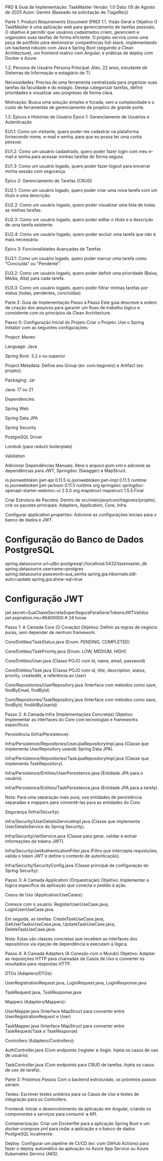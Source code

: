 PRD & Guia de Implementação: TaskMaster
Versão: 1.0
Data: 05 de Agosto de 2025
Autor: Gemini (Baseado na solicitação de TiagoReiz)

Parte 1: Product Requirements Document (PRD)
1.1. Visão Geral e Objetivo
O TaskMaster é uma aplicação web para gerenciamento de tarefas pessoais. O objetivo é permitir que usuários cadastrados criem, gerenciem e organizem suas tarefas de forma eficiente. O projeto servirá como uma peça de portfólio para demonstrar competências full-stack, implementando um backend robusto com Java e Spring Boot (seguindo a Clean Architecture), um frontend reativo com Angular, e práticas de deploy com Docker e Azure.

1.2. Persona de Usuário
Persona Principal: Alex, 22 anos, estudante de Sistemas de Informação e estagiário de TI.

Necessidades: Precisa de uma ferramenta centralizada para organizar suas tarefas da faculdade e do estágio. Deseja categorizar tarefas, definir prioridades e visualizar seu progresso de forma clara.

Motivação: Busca uma solução simples e focada, sem a complexidade e o custo de ferramentas de gerenciamento de projetos de grande porte.

1.3. Épicos e Histórias de Usuário
Épico 1: Gerenciamento de Usuários e Autenticação

EU1.1: Como um visitante, quero poder me cadastrar na plataforma fornecendo nome, e-mail e senha, para que eu possa ter uma conta pessoal.

EU1.2: Como um usuário cadastrado, quero poder fazer login com meu e-mail e senha para acessar minhas tarefas de forma segura.

EU1.3: Como um usuário logado, quero poder fazer logout para encerrar minha sessão com segurança.

Épico 2: Gerenciamento de Tarefas (CRUD)

EU2.1: Como um usuário logado, quero poder criar uma nova tarefa com um título e uma descrição.

EU2.2: Como um usuário logado, quero poder visualizar uma lista de todas as minhas tarefas.

EU2.3: Como um usuário logado, quero poder editar o título e a descrição de uma tarefa existente.

EU2.4: Como um usuário logado, quero poder excluir uma tarefa que não é mais necessária.

Épico 3: Funcionalidades Avançadas de Tarefas

EU3.1: Como um usuário logado, quero poder marcar uma tarefa como "Concluída" ou "Pendente".

EU3.2: Como um usuário logado, quero poder definir uma prioridade (Baixa, Média, Alta) para cada tarefa.

EU3.3: Como um usuário logado, quero poder filtrar minhas tarefas por status (todas, pendentes, concluídas).

Parte 2: Guia de Implementação Passo a Passo
Este guia descreve a ordem de criação dos arquivos para garantir um fluxo de trabalho lógico e consistente com os princípios da Clean Architecture.

Passo 0: Configuração Inicial do Projeto
Criar o Projeto: Use o Spring Initializr com as seguintes configurações:

Project: Maven

Language: Java

Spring Boot: 3.2.x ou superior

Project Metadata: Defina seu Group (ex: com.tiagoreiz) e Artifact (ex: projeto).

Packaging: Jar

Java: 17 ou 21

Dependencies:

Spring Web

Spring Data JPA

Spring Security

PostgreSQL Driver

Lombok (para reduzir boilerplate)

Validation

Adicionar Dependências Manuais: Abra o arquivo pom.xml e adicione as dependências para JWT, Springdoc (Swagger) e MapStruct.

<!-- Para JWT -->
<dependency>
    <groupId>io.jsonwebtoken</groupId>
    <artifactId>jjwt-api</artifactId>
    <version>0.11.5</version>
</dependency>
<dependency>
    <groupId>io.jsonwebtoken</groupId>
    <artifactId>jjwt-impl</artifactId>
    <version>0.11.5</version>
    <scope>runtime</scope>
</dependency>
<dependency>
    <groupId>io.jsonwebtoken</groupId>
    <artifactId>jjwt-jackson</artifactId>
    <version>0.11.5</version>
    <scope>runtime</scope>
</dependency>

<!-- Para Documentação (Swagger) -->
<dependency>
    <groupId>org.springdoc</groupId>
    <artifactId>springdoc-openapi-starter-webmvc-ui</artifactId>
    <version>2.5.0</version>
</dependency>

<!-- Para Mappers -->
<dependency>
    <groupId>org.mapstruct</groupId>
    <artifactId>mapstruct</artifactId>
    <version>1.5.5.Final</version>
</dependency>
<!-- Não se esqueça do plugin do mapstruct na seção <build> do pom.xml -->

Criar Estrutura de Pacotes: Dentro de src/main/java/com/tiagoreiz/projeto/, crie os pacotes principais: Adapters, Application, Core, Infra.

Configurar application.properties: Adicione as configurações iniciais para o banco de dados e JWT.

# Configuração do Banco de Dados PostgreSQL
spring.datasource.url=jdbc:postgresql://localhost:5432/taskmaster_db
spring.datasource.username=postgres
spring.datasource.password=sua_senha
spring.jpa.hibernate.ddl-auto=update
spring.jpa.show-sql=true

# Configuração JWT
jwt.secret=SuaChaveSecretaSuperSeguraParaGerarTokensJWTValidos
jwt.expiration.ms=86400000 # 24 horas

Passo 1: A Camada Core (O Coração)
Objetivo: Definir as regras de negócio puras, sem depender de nenhum framework.

Core/Entities/TaskStatus.java (Enum: PENDING, COMPLETED)

Core/Entities/TaskPriority.java (Enum: LOW, MEDIUM, HIGH)

Core/Entities/User.java (Classe POJO com id, name, email, password)

Core/Entities/Task.java (Classe POJO com id, title, description, status, priority, createdAt, e referência ao User)

Core/Repositories/UserRepository.java (Interface com métodos como save, findByEmail, findById)

Core/Repositories/TaskRepository.java (Interface com métodos como save, findById, findAllByUserId)

Passo 2: A Camada Infra (Implementações Concretas)
Objetivo: Implementar as interfaces do Core com tecnologias e frameworks específicos.

Persistência (Infra/Persistence):

Infra/Persistence/Repositories/UserJpaRepositoryImpl.java (Classe que implementa UserRepository usando Spring Data JPA).

Infra/Persistence/Repositories/TaskJpaRepositoryImpl.java (Classe que implementa TaskRepository).

Infra/Persistence/Entities/UserPersistence.java (Entidade JPA para o usuário).

Infra/Persistence/Entities/TaskPersistence.java (Entidade JPA para a tarefa).

Nota: Para uma separação mais pura, use entidades de persistência separadas e mappers para convertê-las para as entidades do Core.

Segurança (Infra/Security):

Infra/Security/UserDetailsServiceImpl.java (Classe que implementa UserDetailsService do Spring Security).

Infra/Security/JwtService.java (Classe para gerar, validar e extrair informações de tokens JWT).

Infra/Security/JwtAuthenticationFilter.java (Filtro que intercepta requisições, valida o token JWT e define o contexto de autenticação).

Infra/Security/SecurityConfig.java (Classe principal de configuração do Spring Security).

Passo 3: A Camada Application (Orquestração)
Objetivo: Implementar a lógica específica da aplicação que conecta o pedido à ação.

Casos de Uso (Application/UseCases):

Comece com o usuário: RegisterUserUseCase.java, LoginUserUseCase.java.

Em seguida, as tarefas: CreateTaskUseCase.java, GetUserTasksUseCase.java, UpdateTaskUseCase.java, DeleteTaskUseCase.java.

Nota: Estas são classes concretas que recebem as interfaces dos repositórios via injeção de dependência e executam a lógica.

Passo 4: A Camada Adapters (A Conexão com o Mundo)
Objetivo: Adaptar as requisições HTTP para chamadas de Casos de Uso e converter os resultados para respostas HTTP.

DTOs (Adapters/DTOs):

UserRegistrationRequest.java, LoginRequest.java, LoginResponse.java

TaskRequest.java, TaskResponse.java

Mappers (Adapters/Mappers):

UserMapper.java (Interface MapStruct para converter entre UserRegistrationRequest e User)

TaskMapper.java (Interface MapStruct para converter entre TaskRequest/Task e TaskResponse)

Controllers (Adapters/Controllers):

AuthController.java (Com endpoints /register e /login. Injeta os casos de uso de usuário).

TaskController.java (Com endpoints para CRUD de tarefas. Injeta os casos de uso de tarefa).

Parte 3: Próximos Passos
Com o backend estruturado, os próximos passos seriam:

Testes: Escrever testes unitários para os Casos de Uso e testes de integração para os Controllers.

Frontend: Iniciar o desenvolvimento da aplicação em Angular, criando os componentes e serviços para consumir a API.

Containerização: Criar um Dockerfile para a aplicação Spring Boot e um docker-compose.yml para rodar a aplicação e o banco de dados PostgreSQL localmente.

Deploy: Configurar um pipeline de CI/CD (ex: com GitHub Actions) para fazer o deploy automático da aplicação no Azure App Service ou Azure Kubernetes Service (AKS).
